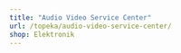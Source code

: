 ```yaml
---
title: "Audio Video Service Center"
url: /topeka/audio-video-service-center/
shop: Elektronik
---
```

